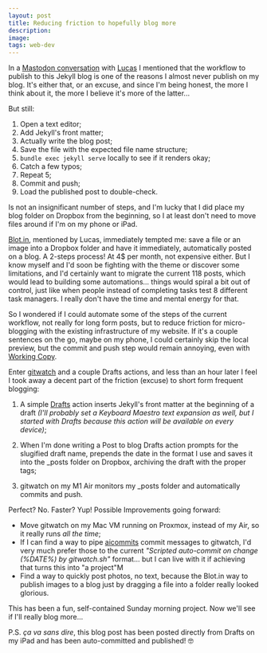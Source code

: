 ```yaml
---
layout: post
title: Reducing friction to hopefully blog more
description:
image:
tags: web-dev
---
```

In a [Mastodon conversation](https://iosdev.space/@cdf1982/110008868604331332) with [Lucas](https://lucas.love) I mentioned that the workflow to publish to this Jekyll blog is one of the reasons I almost never publish on my blog. It's either that, or an excuse, and since I'm being honest, the more I think about it, the more I believe it's more of the latter...

But still:
1. Open a text editor;
2. Add Jekyll's front matter;
3. Actually write the blog post;
4. Save the file with the expected file name structure;
5. `bundle exec jekyll serve` locally to see if it renders okay;
6. Catch a few typos;
7. Repeat 5;
8. Commit and push;
9. Load the published post to double-check.

Is not an insignificant number of steps, and I'm lucky that I did place my blog folder on Dropbox from the beginning, so I at least don't need to move files around if I'm on my phone or iPad.

[Blot.in](https://blot.im), mentioned by Lucas, immediately tempted me: save a file or an image into a Dropbox folder and have it immediately, automatically posted on a blog.
A 2-steps process! At 4$ per month, not expensive either.
But I know myself and I'd soon be fighting with the theme or discover some limitations, and I'd certainly want to migrate the current 118 posts, which would lead to building some automations... things would spiral a bit out of control, just like when people instead of completing tasks test 8 different task managers. I really don't have the time and mental energy for that.

So I wondered if I could automate some of the steps of the current workflow, not really for long form posts, but to reduce friction for micro-blogging with the existing infrastructure of my website.
If it's a couple sentences on the go, maybe on my phone, I could certainly skip the local preview, but the commit and push step would remain annoying, even with [Working Copy](https://apps.apple.com/us/app/working-copy-git-client/id896694807).

Enter [gitwatch](https://github.com/gitwatch/gitwatch) and a couple Drafts actions, and less than an hour later I feel I took away a decent part of the friction (excuse) to short form frequent blogging:

1. A simple [Drafts](https://getdrafts.com) action inserts Jekyll's front matter at the beginning of a draft _(I'll probably set a Keyboard Maestro text expansion as well, but I started with Drafts because this action will be available on every device)_;

2. When I'm done writing a Post to blog Drafts action prompts for the slugified draft name, prepends the date in the format I use and saves it into the _posts folder on Dropbox, archiving the draft with the proper tags;

3. gitwatch on my M1 Air monitors my _posts folder and automatically commits and push.

Perfect? No. Faster? Yup! Possible Improvements going forward:

- Move gitwatch on my Mac VM running on Proxmox, instead of my Air, so it really runs _all the time_;
- If I can find a way to pipe [aicommits](https://github.com/Nutlope/aicommits) commit messages to gitwatch, I'd very much prefer those to the current _"Scripted auto-commit on change (%DATE%) by gitwatch.sh"_ format... but I can live with it if achieving that turns this into "a project"M
- Find a way to quickly post photos, no text, because the Blot.in way to publish images to a blog just by dragging a file into a folder really looked glorious.

This has been a fun, self-contained Sunday morning project. Now we'll see if I'll really blog more...

P.S. _ça va sans dire_, this blog post has been posted directly from Drafts on my iPad and has been auto-committed and published! 🤓